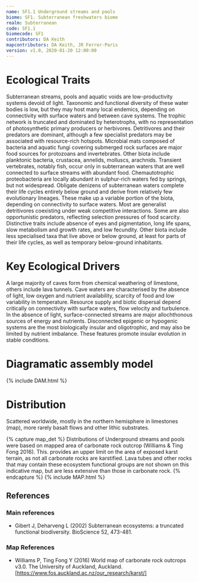 ```yaml
---
name: SF1.1 Underground streams and pools
biome: SF1. Subterranean freshwaters biome
realm: Subterranean
code: SF1.1
biomecode: SF1
contributors: DA Keith
mapcontributors: DA Keith, JR Ferrer-Paris
version: v1.0, 2020-01-20 12:00:00
---
```

# Ecological Traits
 

Subterranean streams, pools and aquatic voids are low-productivity systems devoid of light. Taxonomic and functional diversity of these water bodies is low, but they may host many local endemics, depending on connectivity with surface waters and between cave systems. The trophic network is truncated and dominated by heterotrophs, with no representation of photosynthetic primary producers or herbivores. Detritivores and their predators are dominant, although a few specialist predators may be associated with resource-rich hotspots. Microbial mats composed of bacteria and aquatic fungi covering submerged rock surfaces are major food sources for protozoans and invertebrates. Other biota include planktonic bacteria, crustacea, annelids, molluscs, arachnids. Transient vertebrates, notably fish, occur only in subterranean waters that are well connected to surface streams with abundant food. Chemautotrophic proteobacteria are locally abundant in sulphur-rich waters fed by springs, but not widespread. Obligate denizens of subterranean waters complete their life cycles entirely below ground and derive from relatively few evolutionary lineages. These make up a variable portion of the biota, depending on connectivity to surface waters. Most are generalist detritivores coexisting under weak competitive interactions. Some are also opportunistic predators, reflecting selection pressures of food scarcity. Distinctive traits include absence of eyes and pigmentation, long life spans, slow metabolism and growth rates, and low fecundity. Other biota include less specialised taxa that live above or below ground, at least  for parts of their life cycles, as well as temporary below-ground inhabitants.

 
# Key Ecological Drivers
 

A large majority of caves form from chemical weathering of limestone, others include lava tunnels. Cave waters are characterised by the absence of light, low oxygen and nutrient availability, scarcity of food and low variability in temperature. Resource supply and biotic dispersal depend critically on connectivity with surface waters, flow velocity and turbulence. In the absence of light, surface-connected streams are major allochthonous sources of energy and nutrients. Disconnected epigenic or hypogenic systems are the most biologically insular and oligotrophic, and may also be limited by nutrient imbalance. These features promote insular evolution in stable conditions.

 
# Diagramatic assembly model
 
{% include DAM.html %}
 
# Distribution
 

Scattered worldwide, mostly in the northern hemisphere in limestones (map), more rarely basalt flows and other lithic substrates.


{% capture map_det %}
Distributions of Underground streams and pools were based on mapped area of carbonate rock outcrop (Williams & Ting Fong 2016). This. provides an upper limit on the area of exposed karst terrain, as not all carbonate rocks are karstified. Lava tubes and other rocks that may contain these ecosystem functional groups are not shown on this indicative map, but are less extensive than those in carbonate rock.
{% endcapture %}
{% include MAP.html %}

## References
### Main references
* Gibert J, Deharveng L (2002) Subterranean ecosystems: a truncated functional biodiversity. BioScience 52, 473-481.
### Map References
* Williams P, Ting Fong Y (2016) World map of carbonate rock outcrops v3.0. The University of Auckland, Auckland. [https://www.fos.auckland.ac.nz/our_research/karst/]
